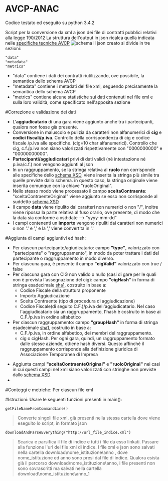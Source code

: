 # AVCP-ANAC
Codice testato ed eseguito su python 3.4.2

Script per la conversione da xml a json dei file di contratti pubblici relativi alla legge 190/2012
La struttura dell'output in  json ricalca quella indicata  nelle [specifiche tecniche AVCP](http://www.anticorruzione.it/portal/rest/jcr/repository/collaboration/Digital%20Assets/pdf/AllCom27.05.13SpecificeTecnichev1.0.pdf )
![schema](https://cloud.githubusercontent.com/assets/11498717/7343336/afb74876-ecc0-11e4-8ca5-9fedcda4c178.png)
Il json creato si divide in tre sezioni:

	"data" 
	"metadata"
	"metrics"
* "data" contiene i dati dei contratti riutilizzando, ove possibile, la semantica dello schema AVCP
* "metadata" contiene i metadati del file xml, seguendo precisamente la semantica dello schema AVCP
* "metrics" contiene alcune statistiche sui dati contenuti nel file xml e sulla loro validità, come specificato nell'apposita sezione

#Correzione e validazione dei dati
* L'**aggiudicatario** di una gara viene aggiunto anche tra i partecipanti, qualora non fosse già presente. 
* Conversione in maiuscolo e pulizia da caratteri non alfanumerici di **cig** e **codici fiscali/p.iva**. Controllo della corrispondenza di cig e codice fiscale /p.iva alle specifiche. (cig=10 char alfanumerici). Controllo che cig, c.f./p.iva non siano valorizzati rispettivamente con "0000000000" e "00000000000". 
* **Partecipanti/aggiudicatari** privi di dati validi (né intestazione né p.iva/c.f.) non vengono aggiunti al json 
* In un raggruppamento, se la stringa relativa al **ruolo** non corrisponde alle specifiche dello [schema XSD](http://dati.avcp.it/schema/TypesL190.xsd), viene inserita la stringa più simile tra quelle previste dallo schema. in questo caso, la stringa originale viene inserita comunque con la chiave "ruoloOriginal". 
* Nello stesso modo viene processato il campo **sceltaContraente**: "sceltaContraenteOriginal" viene aggiunto se esso non corrisponde al suddetto [schema XSD](http://dati.avcp.it/schema/TypesL190.xsd)
* Il campo **data** viene ripulito dai caratteri non numerici o non "/", inoltre viene ripossa la parte relativa al fuso orario, ove presente, di modo che la data sia conforme a xsd:date --> "yyyy-mm-dd"
* I campi contenenti un **importo** vengono ripuliti dai caratteri non numerici o non '.' e ',' e la ',' viene convertita in '.'
		
#Aggiunta di campi aggiuntivi ed hash: 
+ Per ciascun partecipante/agiudicatario: campo **"type"**, valorizzato con  "partecipante" o  "raggruppamento", in modo da poter trattare i dati del partecipante o raggruppamento in modo diverso. 
+ Per ciascuna gara, è presente il campo **"cigValid"** valorizzato con true / false
+ Per ciascuna gara con CIG non valido o nullo (casi di gare per le quali non è prevista l'assegnazione del cig): campo **"cigHash"**  in forma di stringa esadecimale [sha1](http://en.wikipedia.org/wiki/SHA-1), costruito in base a: 
	* Codice Fiscale della struttura proponente
	* Importo Aggiudicazione
	* Scelta Contraente (tipo di procedura di aggiudicazione) 
	* Codice Fiscale(di seguito C.F.)/p.iva dell'aggiudicatario. Nel caso l'aggiudicatario sia un raggruppamento, l'hash è costruito in base ai C.F./p.iva in ordine alfabetico
+ Per ciascun raggruppamento: campo **"groupHash"** in forma di stringa esadecimale [sha1](http://en.wikipedia.org/wiki/SHA-1), costruito in base a: 
	* C.F./p.iva, in ordine alfabetico, dei membri del raggruppamento. 
	* cig o cigHash. Per ogni gara, quindi, un raggruppamento formato dalle stesse aziende, ottiene hash diversi. Questo affinché il raggruppamento corrisponde alla definizione giuridica di Associazione Temporanea di Impresa
* Aggiunta campi **"sceltaContraenteOriginal"** e  **"ruoloOriginal"** nei casi in cui questi campi nel xml siano valorizzati con stringhe non previste dallo  [schema XSD](http://dati.avcp.it/schema/TypesL190.xsd)
* 
#Conteggi e metriche: 
Per ciascun file xml

#Istruzioni: 
Usare le seguenti funzioni presenti in main():

	getFileNameFromCommandLine()
	
> Converte singoli file xml, già presenti nella stessa cartella dove viene eseguito lo script, in formato json


	downloadAndParseEverything("http://url_file_indice.xml")
	
> Scarica e parsifica il file di indice e tutti i file da esso linkati.
Passare alla funzione l'url del file xml di indice. I file xml e json sono salvati nella cartella download\nome_istituzione\anno , dove nome_istituzione ed anno sono presi dal 	file di indice. 
Qualora esista già il percorso download\nome_istituzione\anno, i file presenti non sono sovrascritti ma salvati nella cartella download\nome_istituzione\anno_1 



